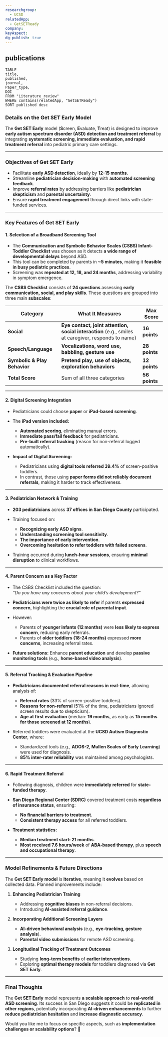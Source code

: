 ```yaml
---
researchgroup:
  - UCSD
relatedApp:
  - GetSETReady
company: 
keyAspect: 
dg-publish: true
---
```

## publications

```dataview 
TABLE 
title, 
published,
journal,
Paper_type,
DOI
FROM "Literature_review"
WHERE contains(relatedApp, "GetSETReady")
SORT published desc 
```
### Details on the Get SET Early Model

The **Get SET Early** model (**S**creen, **E**valuate, **T**reat) is designed to improve **early autism spectrum disorder (ASD) detection and treatment referral** by integrating **systematic screening, immediate evaluation, and rapid treatment referral** into pediatric primary care settings.

---

### Objectives of Get SET Early

- Facilitate **early ASD detection**, ideally by **12-15 months**.
- Streamline **pediatrician decision-making** with **automated screening feedback**.
- Improve **referral rates** by addressing barriers like **pediatrician skepticism** and **parental uncertainty**.
- Ensure **rapid treatment engagement** through direct links with state-funded services.

---

### Key Features of Get SET Early

#### 1. Selection of a Broadband Screening Tool

- The **Communication and Symbolic Behavior Scales (CSBS) Infant-Toddler Checklist** was chosen as it detects **a wide range of developmental delays** beyond ASD.
- This tool can be completed by parents in **~5 minutes**, making it **feasible in busy pediatric practices**.
- Screening was **repeated at 12, 18, and 24 months**, addressing variability in symptom emergence.

The **CSBS Checklist** consists of **24 questions** assessing **early communication, social, and play skills**. These questions are grouped into three main **subscales**:

| **Category**                 | **What It Measures**                                                                               | **Max Score** |
| ---------------------------- | -------------------------------------------------------------------------------------------------- | ------------- |
| **Social**                   | **Eye contact, joint attention, social interaction** (e.g., smiles at caregiver, responds to name) | **16 points** |
| **Speech/Language**          | **Vocalizations, word use, babbling, gesture use**                                                 | **28 points** |
| **Symbolic & Play Behavior** | **Pretend play, use of objects, exploration behaviors**                                            | **12 points** |
| **Total Score**              | Sum of all three categories                                                                        | **56 points** |

---

#### 2. Digital Screening Integration

- Pediatricians could choose **paper** or **iPad-based screening**.
    
- The **iPad version included:**
    
    - **Automated scoring**, eliminating manual errors.
    - **Immediate pass/fail feedback** for pediatricians.
    - **Pre-built referral tracking** (reason for non-referral logged automatically).
- **Impact of Digital Screening:**
    
    - Pediatricians using **digital tools referred 39.4%** of screen-positive toddlers.
    - In contrast, those using **paper forms did not reliably document referrals**, making it harder to track effectiveness.

---

#### 3. Pediatrician Network & Training

- **203 pediatricians** across **37 offices in San Diego County** participated.
    
- Training focused on:
    
    - **Recognizing early ASD signs**.
    - **Understanding screening tool sensitivity**.
    - **The importance of early intervention**.
    - **Overcoming hesitation to refer toddlers with failed screens**.
- Training occurred during **lunch-hour sessions**, ensuring **minimal disruption** to clinical workflows.
    

---

#### 4. Parent Concern as a Key Factor

- The CSBS Checklist included the question:  
    _“Do you have any concerns about your child’s development?”_
    
- **Pediatricians were twice as likely to refer** if parents **expressed concern**, highlighting the **crucial role of parental input**.
    
- However:
    
    - Parents of **younger infants (12 months)** were **less likely to express concern**, reducing early referrals.
    - Parents of **older toddlers (18-24 months)** expressed **more concerns**, increasing referral rates.
- **Future solutions:** Enhance **parent education** and develop **passive monitoring tools** (e.g., **home-based video analysis**).
    

---

#### 5. Referral Tracking & Evaluation Pipeline

- **Pediatricians documented referral reasons in real-time**, allowing analysis of:
    
    - **Referral rates** (33% of screen-positive toddlers).
    - **Reasons for non-referral** (51% of the time, pediatricians ignored screen results due to skepticism).
    - **Age at first evaluation** (median: **19 months**, as early as **15 months for those screened at 12 months**).
- Referred toddlers were evaluated at the **UCSD Autism Diagnostic Center**, where:
    
    - Standardized tools (e.g., **ADOS-2, Mullen Scales of Early Learning**) were used for diagnosis.
    - **85% inter-rater reliability** was maintained among psychologists.

---

#### 6. Rapid Treatment Referral

- Following diagnosis, children were **immediately referred** for **state-funded therapy**.
    
- **San Diego Regional Center (SDRC)** covered treatment costs **regardless of insurance status**, ensuring:
    
    - **No financial barriers to treatment**.
    - **Consistent therapy access** for all referred toddlers.
- **Treatment statistics:**
    
    - **Median treatment start: 21 months**.
    - **Most received 7.6 hours/week** of **ABA-based therapy**, plus **speech and occupational therapy**.

---

### Model Refinements & Future Directions

The **Get SET Early model** is **iterative**, meaning it **evolves** based on collected data. Planned improvements include:

1. **Enhancing Pediatrician Training**
    
    - Addressing **cognitive biases** in non-referral decisions.
    - Introducing **AI-assisted referral guidance**.
2. **Incorporating Additional Screening Layers**
    
    - **AI-driven behavioral analysis** (e.g., **eye-tracking, gesture analysis**).
    - **Parental video submissions** for remote ASD screening.
3. **Longitudinal Tracking of Treatment Outcomes**
    
    - Studying **long-term benefits** of **earlier interventions**.
    - Exploring **optimal therapy models** for toddlers diagnosed via **Get SET Early**.

---

### Final Thoughts

The **Get SET Early** model represents **a scalable approach** to **real-world ASD screening**. Its success in San Diego suggests it could be **replicated in other regions**, potentially incorporating **AI-driven enhancements** to further **reduce pediatrician hesitation** and **increase diagnostic accuracy**.

Would you like me to focus on specific aspects, such as **implementation challenges or scalability options**? 🚀